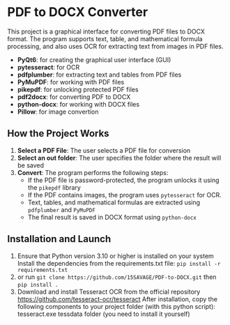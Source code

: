 # PDF to DOCX Converter

This project is a graphical interface for converting PDF files to DOCX format. The program supports text, table, and mathematical formula processing, and also uses OCR for extracting text from images in PDF files.

- **PyQt6**: for creating the graphical user interface (GUI)
- **pytesseract**: for OCR
- **pdfplumber**: for extracting text and tables from PDF files
- **PyMuPDF**: for working with PDF files
- **pikepdf**: for unlocking protected PDF files
- **pdf2docx**: for converting PDF to DOCX
- **python-docx**: for working with DOCX files
- **Pillow**: for image convertion

## How the Project Works

1. **Select a PDF File**: The user selects a PDF file for conversion
2. **Select an out folder**: The user specifies the folder where the result will be saved
3. **Convert**: The program performs the following steps:
   - If the PDF file is password-protected, the program unlocks it using the `pikepdf` library
   - If the PDF contains images, the program uses `pytesseract` for OCR.
   - Text, tables, and mathematical formulas are extracted using `pdfplumber` and `PyMuPDF`
   - The final result is saved in DOCX format using `python-docx`

## Installation and Launch

1. Ensure that Python version 3.10 or higher is installed on your system
 Install the dependencies from the requirements.txt file:
`pip install -r requirements.txt`
1. or run `git clone https://github.com/15SAVAGE/PDF-to-DOCX.git`
then `pip install .`
3. Download and install Tesseract OCR from the official repository
https://github.com/tesseract-ocr/tesseract
After installation, copy the following components to your project folder (with this python script):
tesseract.exe
tessdata folder (you need to install it yourself)

